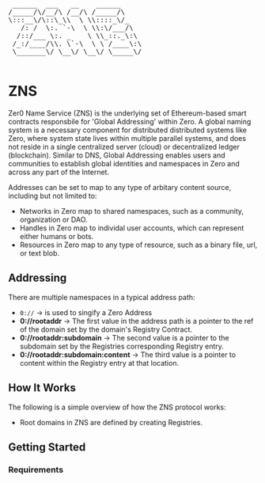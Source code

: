 <pre>
 ______  ___   __    ______ 
/_____/\/__/\ /__/\ /_____/\
\:::__\/\::\_\\  \ \\::::_\/_
   /: /  \:. `-\  \ \\:\/___/\
  /::/___ \:. _    \ \\_::._\:\
 /_:/____/\\. \`-\  \ \ /____\:\
 \_______\/ \__\/ \__\/ \_____\/   

</pre>

# ZNS

Zer0 Name Service (ZNS) is the underlying set of Ethereum-based smart contracts responsbile for 'Global Addressing' within Zero. A global naming system is a necessary component for distributed distributed systems like Zero, where system state lives within multiple parallel systems, and does not reside in a single centralized server (cloud) or decentralized ledger (blockchain). Similar to DNS, Global Addressing enables users and communities to establish global identities and namespaces in Zero and across any part of the Internet. 

Addresses can be set to map to any type of arbitary content source, including but not limited to:

- Networks in Zero map to shared namespaces, such as a community, organization or DAO. 
- Handles in Zero map to individal user accounts, which can represent either humans or bots.
- Resources in Zero map to any type of resource, such as a binary file, url, or text blob. 

## Addressing

There are multiple namespaces in a typical address path:

- ```0://``` -> is used to singify a Zero Address
- **0://rootaddr** -> The first value in the address path is a pointer to the ref of the domain set by the domain's Registry Contract.
- **0://rootaddr:subdomain** -> The second value is a pointer to the subdomain set by the Registries corresponding Registry entry. 
- **0://rootaddr:subdomain:content** -> The third value is a pointer to content within the Registry entry at that location. 

## How It Works

The following is a simple overview of how the ZNS protocol works: 

- Root domains in ZNS are defined by creating Registries. 

## Getting Started

### Requirements 